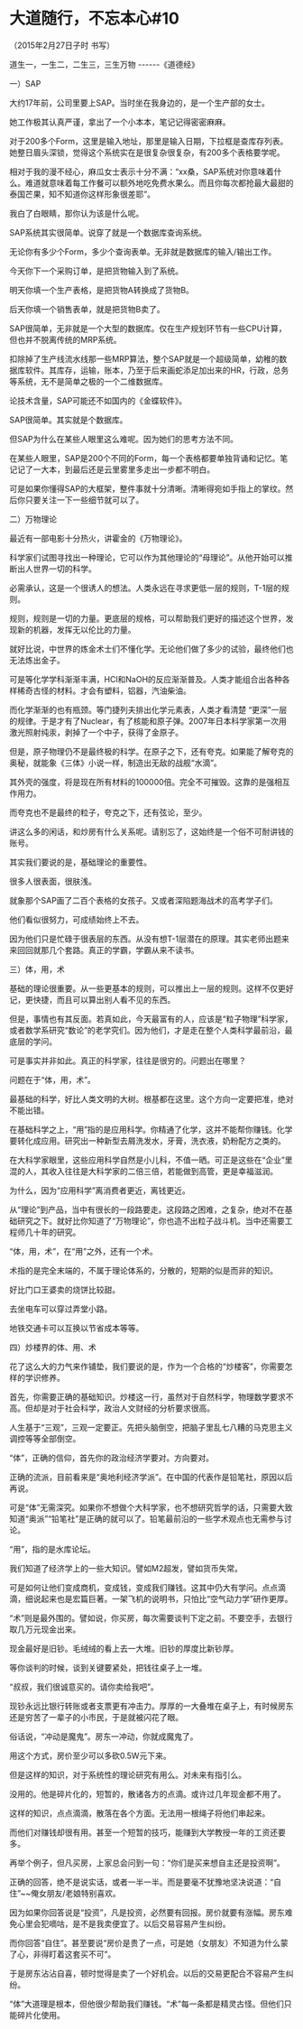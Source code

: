 # 大道随行，不忘本心\#10

（2015年2月27日子时 书写）



道生一，一生二，二生三，三生万物  ------《道德经》



一）SAP



大约17年前，公司里要上SAP。当时坐在我身边的，是一个生产部的女士。

她工作极其认真严谨，拿出了一个小本本，笔记记得密密麻麻。



对于200多个Form，这里是输入地址，那里是输入日期，下拉框是查库存列表。她整日眉头深锁，觉得这个系统实在是很复杂很复杂，有200多个表格要学呢。



相对于我的漫不经心，麻瓜女士表示十分不满：“xx桑，SAP系统对你意味着什么。难道就意味着每工作餐可以额外地吃免费水果么。而且你每次都抢最大最甜的泰国芒果，知不知道你这样形象很差耶”。

我白了白眼睛，那你认为该是什么呢。





SAP系统其实很简单。说穿了就是一个数据库查询系统。

无论你有多少个Form，多少个查询表单。无非就是数据库的输入/输出工作。

今天你下一个采购订单，是把货物输入到了系统。

明天你填一个生产表格，是把货物A转换成了货物B。

后天你填一个销售表单，就是把货物B卖了。



SAP很简单，无非就是一个大型的数据库。仅在生产规划环节有一些CPU计算，但也并不脱离传统的MRP系统。

扣除掉了生产线流水线那一些MRP算法，整个SAP就是一个超级简单，幼稚的数据库软件。其库存，运输，账本，乃至于后来画蛇添足加出来的HR，行政，总务等系统，无不是简单之极的一个二维数据库。

论技术含量，SAP可能还不如国内的《金蝶软件》。





SAP很简单。其实就是个数据库。

但SAP为什么在某些人眼里这么难呢。因为她们的思考方法不同。

在某些人眼里，SAP是200个不同的Form，每一个表格都要单独背诵和记忆。笔记记了一大本，到最后还是云里雾里多走出一步都不明白。



可是如果你懂得SAP的大框架，整件事就十分清晰。清晰得宛如手指上的掌纹。然后你只要关注一下一些细节就可以了。





二）万物理论



最近有一部电影十分热火，讲霍金的《万物理论》。

科学家们试图寻找出一种理论，它可以作为其他理论的“母理论”。从他开始可以推断出人世界一切的科学。



必需承认，这是一个很诱人的想法。人类永远在寻求更低一层的规则，T-1层的规则。

规则，规则是一切的力量。更底层的规格，可以帮助我们更好的描述这个世界，发现新的机器，发挥无以伦比的力量。



就好比说，中世界的炼金术士们不懂化学。无论他们做了多少的试验，最终他们也无法炼出金子。

可是等化学学科渐渐丰满，HCl和NaOH的反应渐渐普及。人类才能组合出各种各样稀奇古怪的材料。才会有塑料，铝器，汽油柴油。

而化学渐渐的也有瓶颈。等门捷列夫排出化学元素表，人类才看清楚 “更深”一层的规律。于是才有了Nuclear，有了核能和原子弹。2007年日本科学家第一次用激光照射纯汞，剥掉了一个中子，获得了金原子。



但是，原子物理仍不是最终极的科学。在原子之下，还有夸克。如果能了解夸克的奥秘，就能象《三体》小说一样，制造出无敌的战舰“水滴”。

其外壳的强度，将是现在所有材料的100000倍。完全不可摧毁。这靠的是强相互作用力。

而夸克也不是最终的粒子，夸克之下，还有弦论，至少。





讲这么多的闲话，和炒房有什么关系呢。请别忘了，这始终是一个俗不可耐讲钱的账号。

其实我们要说的是，基础理论的重要性。



很多人很表面，很肤浅。

就象那个SAP画了二百个表格的女孩子。又或者深陷题海战术的高考学子们。

他们看似很努力，可成绩始终上不去。

因为他们只是忙碌于很表层的东西。从没有想T-1层潜在的原理。其实老师出题来来回回就那几个套路。真正的学霸，学霸从来不读书。





三）体，用，术



基础的理论很重要。从一些更基本的规则，可以推出上一层的规则。这样不仅更好记，更快捷，而且可以算出别人看不见的东西。



但是，事情也有其反面。若真如此，今天最富有的人，应该是“粒子物理”科学家，或者数学系研究“数论”的老学究们。因为他们，才是走在整个人类科学最前沿，最底层的学问。

可是事实并非如此。真正的科学家，往往是很穷的。问题出在哪里？



问题在于“体，用，术”。

最基础的科学，好比人类文明的大树。根基都在这里。这个方向一定要把准，绝对不能出错。



在基础科学之上，“用”指的是应用科学。你精通了化学，这并不能帮你赚钱。化学要转化成应用。研究出一种新型去屑洗发水，牙膏，洗衣液，奶粉配方之类的。

在大科学家眼里，这些应用科学自然是小儿科，不值一晒。可正是这些在“企业”里混的人，其收入往往是大科学家的二倍三倍，若能做到高管，更是幸福滋润。

为什么，因为“应用科学”离消费者更近，离钱更近。



从“理论”到产品，当中有很长的一段路要走。这段路之困难，之复杂，绝对不在基础研究之下。就好比你知道了“万物理论”，你也造不出粒子战斗机。当中还需要工程师几十年的研究。





“体，用，术”，在“用”之外，还有一个术。

术指的是完全末端的，不属于理论体系的，分散的，短期的似是而非的知识。

好比门口王婆卖的烧饼比较甜。

去坐电车可以穿过弄堂小路。

地铁交通卡可以互换以节省成本等等。





四）炒楼界的体、用、术



花了这么大的力气来作铺垫，我们要说的是，作为一个合格的“炒楼客”，你需要怎样的学识修养。



首先，你需要正确的基础知识。炒楼这一行，虽然对于自然科学，物理数学要求不高。但却是对于社会科学，政治人文财经的分析要求很高。

人生基于“三观”，三观一定要正。先把头脑倒空，把脑子里乱七八糟的马克思主义调控等等全部倒空。



“体”，正确的信仰，首先你的政治经济学要对。方向要对。

正确的流派，目前看来是“奥地利经济学派”。在中国的代表作是铅笔社，原因以后再说。







可是“体”无需深究。如果你不想做个大科学家，也不想研究哲学的话，只需要大致知道“奥派”“铅笔社”是正确的就可以了。铅笔最前沿的一些学术观点也无需参与讨论。



“用”，指的是水库论坛。

我们知道了经济学上的一些大知识。譬如M2超发，譬如货币失常。

可是如何让他们变成商机，变成钱，变成我们赚钱。这其中仍大有学问。点点滴滴，细说起来也是宏篇巨著。一架飞机的说明书，只怕比“空气动力学”研作更厚。





“术”则是最外围的。譬如说，你买房，每次需要谈判下定之前。不要空手，去银行取几万元现金出来。

现金最好是旧钞。毛绒绒的看上去一大堆。旧钞的厚度比新钞厚。

等你谈判的时候，谈到关键要紧处，把钱往桌子上一堆。

“叔叔，我们很诚意买的。请你卖给我吧”。



现钞永远比银行转账或者支票更有冲击力。厚厚的一大叠堆在桌子上，有时候房东还是穷苦了一辈子的小市民，于是就被闪花了眼。

俗话说，“冲动是魔鬼”。房东一冲动，你就成魔鬼了。

用这个方式，房价至少可以多砍0.5W元下来。





但是这样的知识，对于系统性的理论研究有用么。对未来有指引么。

没用的。他是碎片化的，短暂的，散诸各方的点滴。或许过几年现金都不用了。



这样的知识，点点滴滴，散落在各个方面。无法用一根绳子将他们串起来。

而他们对赚钱却很有用。甚至一个短暂的技巧，能赚到大学教授一年的工资还要多。

再举个例子，但凡买房，上家总会问到一句：“你们是买来想自主还是投资啊”。





正确的回答，绝不是说实话，或者一半一半。而是要毫不犹豫地坚决说道：“自住”~~俺女朋友/老娘特别喜欢。

因为如果你回答说是“投资”，凡是投资，必然要有回报。房价就要有涨幅。房东难免心里会犯嘀咕，是不是我卖便宜了。以后交易容易产生纠纷。





而你回答“自住”。甚至要说“房价是贵了一点，可是她（女朋友）不知道为什么蒙了心，非得盯着这套买不可”。

于是房东沾沾自喜，顿时觉得是卖了一个好机会。以后的交易更配合不容易产生纠纷。



“体”大道理是根本，但他很少帮助我们赚钱。“术”每一条都是精灵古怪。但他们只能碎片化使用。

